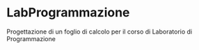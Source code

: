 # LabProgrammazione
Progettazione di un foglio di calcolo per il corso di Laboratorio di Programmazione

